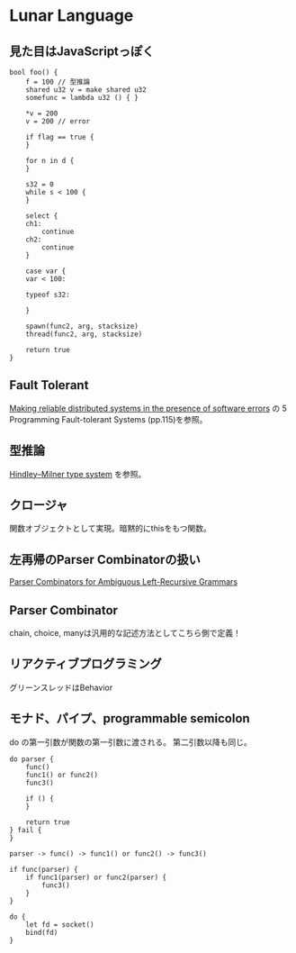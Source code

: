 # Lunar Language

## 見た目はJavaScriptっぽく

```
bool foo() {
    f = 100 // 型推論
    shared u32 v = make shared u32
    somefunc = lambda u32 () { }

    *v = 200
    v = 200 // error

    if flag == true {
    }

    for n in d {
    }

    s32 = 0
    while s < 100 {
    }

    select {
    ch1:
        continue
    ch2:
        continue
    }

    case var {
    var < 100:

    typeof s32:

    }

    spawn(func2, arg, stacksize)
    thread(func2, arg, stacksize)

    return true
}
```

## Fault Tolerant

[Making reliable distributed systems in the presence of software errors](http://ftp.nsysu.edu.tw/FreeBSD/ports/distfiles/erlang/armstrong_thesis_2003.pdf "Making reliable distributed systems in the presence of software errors") の 5 Programming Fault-tolerant Systems (pp.115)を参照。

## 型推論

[Hindley–Milner type system](https://en.wikipedia.org/wiki/Hindley%E2%80%93Milner_type_system "Hindley–Milner type system") を参照。

## クロージャ

関数オブジェクトとして実現。暗黙的にthisをもつ関数。

## 左再帰のParser Combinatorの扱い

[Parser Combinators for Ambiguous Left-Recursive Grammars](http://richard.myweb.cs.uwindsor.ca/PUBLICATIONS/PADL_08.pdf "Parser Combinators for Ambiguous Left-Recursive Grammars")

## Parser Combinator

chain, choice, manyは汎用的な記述方法としてこちら側で定義！

## リアクティブプログラミング

グリーンスレッドはBehavior

## モナド、パイプ、programmable semicolon

do の第一引数が関数の第一引数に渡される。
第二引数以降も同じ。

```
do parser {
    func()
    func1() or func2()
    func3()

    if () {
    }

    return true
} fail {
}

parser -> func() -> func1() or func2() -> func3()

if func(parser) {
    if func1(parser) or func2(parser) {
        func3()
    }
}
```

```
do {
    let fd = socket()
    bind(fd)
}
```